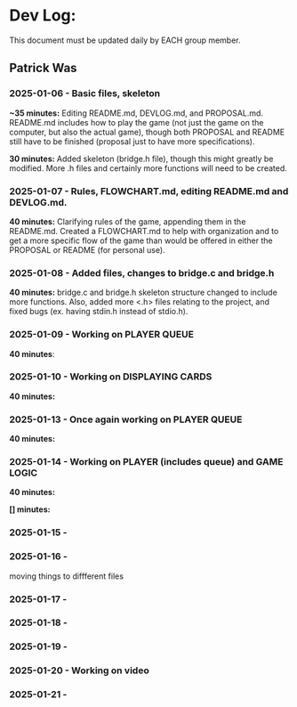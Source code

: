 # Dev Log:

This document must be updated daily by EACH group member.

## Patrick Was

### 2025-01-06 - Basic files, skeleton

**~35 minutes:** Editing README.md, DEVLOG.md, and PROPOSAL.md. README.md includes how to play the game (not just the game on the computer, but also the actual game), though both PROPOSAL and README still have to be finished (proposal just to have more specifications). 

**30 minutes:** Added skeleton (bridge.h file), though this might greatly be modified. More .h files and certainly more functions will need to be created. 

### 2025-01-07 - Rules, FLOWCHART.md, editing README.md and DEVLOG.md.

**40 minutes:** Clarifying rules of the game, appending them in the README.md. Created a FLOWCHART.md to help with organization and to get a more specific flow of the game than would be offered in either the PROPOSAL or README (for personal use). 

### 2025-01-08 - Added files, changes to bridge.c and bridge.h

**40 minutes:** bridge.c and bridge.h skeleton structure changed to include more functions. Also, added more <.h> files relating to the project, and fixed bugs (ex. having stdin.h instead of stdio.h). 

### 2025-01-09 - Working on PLAYER QUEUE 

**40 minutes**: 

### 2025-01-10 - Working on DISPLAYING CARDS

**40 minutes:**

### 2025-01-13 - Once again working on PLAYER QUEUE

**40 minutes:**

### 2025-01-14 - Working on PLAYER (includes queue) and GAME LOGIC

**40 minutes:**

**[] minutes:**

### 2025-01-15 - 

### 2025-01-16 - 

moving things to diffferent files

### 2025-01-17 -

### 2025-01-18 - 

### 2025-01-19 - 

### 2025-01-20 - Working on video

### 2025-01-21 - 
